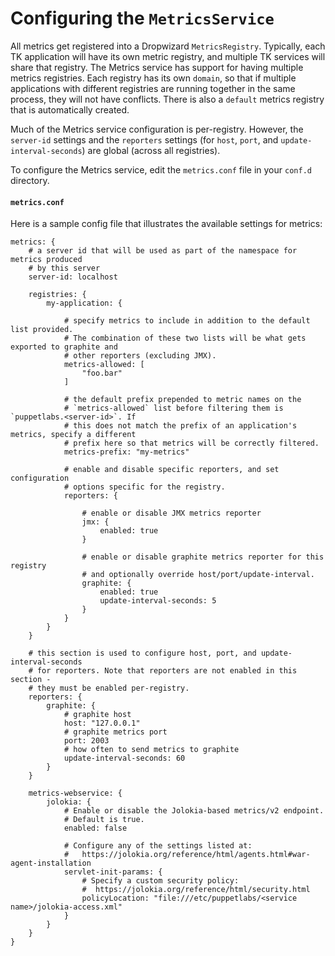 # Configuring the `MetricsService`

All metrics get registered into a Dropwizard `MetricsRegistry`. Typically, each
TK application will have its own metric registry, and multiple TK services
will share that registry. The Metrics service has support for having multiple
metrics registries. Each registry has its own `domain`, so that if multiple
applications with different registries are running together in the same
process, they will not have conflicts. There is also a `default` metrics
registry that is automatically created.

Much of the Metrics service configuration is per-registry. However, the
`server-id` settings and the `reporters` settings (for `host`, `port`, and
`update-interval-seconds`) are global (across all registries).

To configure the Metrics service, edit the `metrics.conf` file in your
`conf.d` directory.

#### `metrics.conf`

Here is a sample config file that illustrates the available settings for metrics:

```
metrics: {
    # a server id that will be used as part of the namespace for metrics produced
    # by this server
    server-id: localhost

    registries: {
        my-application: {

            # specify metrics to include in addition to the default list provided.
            # The combination of these two lists will be what gets exported to graphite and
            # other reporters (excluding JMX).
            metrics-allowed: [
                "foo.bar"
            ]

            # the default prefix prepended to metric names on the
            # `metrics-allowed` list before filtering them is `puppetlabs.<server-id>`. If
            # this does not match the prefix of an application's metrics, specify a different
            # prefix here so that metrics will be correctly filtered.
            metrics-prefix: "my-metrics"

            # enable and disable specific reporters, and set configuration
            # options specific for the registry.
            reporters: {

                # enable or disable JMX metrics reporter
                jmx: {
                    enabled: true
                }

                # enable or disable graphite metrics reporter for this registry
                # and optionally override host/port/update-interval.
                graphite: {
                    enabled: true
                    update-interval-seconds: 5
                }
            }
        }
    }

    # this section is used to configure host, port, and update-interval-seconds
    # for reporters. Note that reporters are not enabled in this section -
    # they must be enabled per-registry.
    reporters: {
        graphite: {
            # graphite host
            host: "127.0.0.1"
            # graphite metrics port
            port: 2003
            # how often to send metrics to graphite
            update-interval-seconds: 60
        }
    }
    
    metrics-webservice: {
        jolokia: {
            # Enable or disable the Jolokia-based metrics/v2 endpoint.
            # Default is true.
            enabled: false

            # Configure any of the settings listed at:
            #   https://jolokia.org/reference/html/agents.html#war-agent-installation
            servlet-init-params: {
                # Specify a custom security policy:
                #  https://jolokia.org/reference/html/security.html
                policyLocation: "file:///etc/puppetlabs/<service name>/jolokia-access.xml"
            }
        }
    }
}
```
